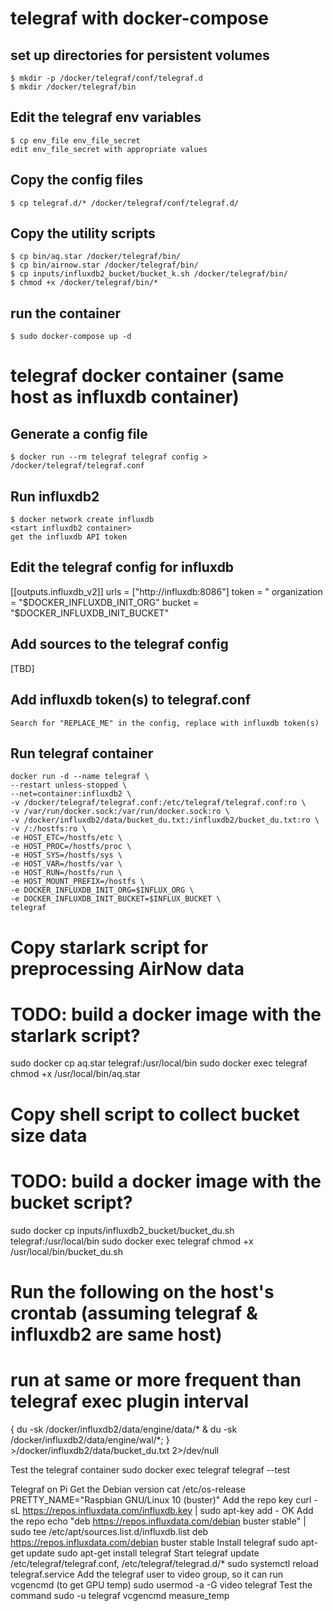# telegraf with docker-compose
## set up  directories for persistent volumes
	$ mkdir -p /docker/telegraf/conf/telegraf.d
	$ mkdir /docker/telegraf/bin
## Edit the telegraf env variables
	$ cp env_file env_file_secret
	edit env_file_secret with appropriate values
## Copy the config files
	$ cp telegraf.d/* /docker/telegraf/conf/telegraf.d/
## Copy the utility scripts
	$ cp bin/aq.star /docker/telegraf/bin/
	$ cp bin/airnow.star /docker/telegraf/bin/
	$ cp inputs/influxdb2_bucket/bucket_k.sh /docker/telegraf/bin/
	$ chmod +x /docker/telegraf/bin/*
## run the container
	$ sudo docker-compose up -d
# telegraf docker container (same host as influxdb container)
## Generate a config file
	$ docker run --rm telegraf telegraf config > /docker/telegraf/telegraf.conf

## Run influxdb2
	$ docker network create influxdb
	<start influxdb2 container>
	get the influxdb API token

## Edit the telegraf config for influxdb
[[outputs.influxdb_v2]]
  urls = ["http://influxdb:8086"]
  token = "<token>
  organization = "$DOCKER_INFLUXDB_INIT_ORG"
  bucket = "$DOCKER_INFLUXDB_INIT_BUCKET"

## Add sources to the telegraf config
[TBD]

## Add influxdb token(s) to telegraf.conf
	Search for "REPLACE_ME" in the config, replace with influxdb token(s)
	
## Run telegraf container
	docker run -d --name telegraf \
	--restart unless-stopped \
	--net=container:influxdb2 \
	-v /docker/telegraf/telegraf.conf:/etc/telegraf/telegraf.conf:ro \
	-v /var/run/docker.sock:/var/run/docker.sock:ro \
	-v /docker/influxdb2/data/bucket_du.txt:/influxdb2/bucket_du.txt:ro \
	-v /:/hostfs:ro \
	-e HOST_ETC=/hostfs/etc \
	-e HOST_PROC=/hostfs/proc \
	-e HOST_SYS=/hostfs/sys \
	-e HOST_VAR=/hostfs/var \
	-e HOST_RUN=/hostfs/run \
	-e HOST_MOUNT_PREFIX=/hostfs \
	-e DOCKER_INFLUXDB_INIT_ORG=$INFLUX_ORG \
	-e DOCKER_INFLUXDB_INIT_BUCKET=$INFLUX_BUCKET \
	telegraf

# Copy starlark script for preprocessing AirNow data
# TODO: build a docker image with the starlark script?
sudo docker cp aq.star telegraf:/usr/local/bin
sudo docker exec telegraf chmod +x /usr/local/bin/aq.star

# Copy shell script to collect bucket size data
# TODO: build a docker image with the bucket script?
sudo docker cp inputs/influxdb2_bucket/bucket_du.sh telegraf:/usr/local/bin
sudo docker exec telegraf chmod +x /usr/local/bin/bucket_du.sh
# Run the following on the host's crontab (assuming telegraf & influxdb2 are same host)
# run at same or more frequent than telegraf exec plugin interval
{ du -sk /docker/influxdb2/data/engine/data/* & du -sk /docker/influxdb2/data/engine/wal/*; } >/docker/influxdb2/data/bucket_du.txt 2>/dev/null

Test the telegraf container
	sudo docker exec telegraf telegraf --test

Telegraf on Pi
  Get the Debian version
	cat /etc/os-release
	PRETTY_NAME="Raspbian GNU/Linux 10 (buster)"
  Add the repo key
	curl -sL https://repos.influxdata.com/influxdb.key | sudo apt-key add -
	OK
  Add the repo
	echo "deb https://repos.influxdata.com/debian buster stable" | sudo tee /etc/apt/sources.list.d/influxdb.list
	deb https://repos.influxdata.com/debian buster stable
  Install telegraf
	sudo apt-get update
	sudo apt-get install telegraf
  Start telegraf
	update /etc/telegraf/telegraf.conf, /etc/telegraf/telegrad.d/*
	sudo systemctl reload telegraf.service
  Add the telegraf user to video group, so it can run vcgencmd (to get GPU temp)
	sudo usermod -a -G video telegraf
  Test the command
	sudo -u telegraf vcgencmd measure_temp

